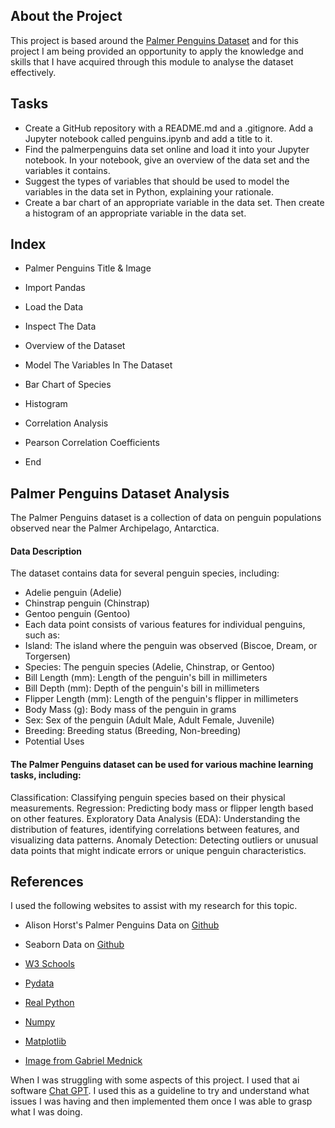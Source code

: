 ## About the Project
This project is based around the [Palmer Penguins Dataset](https://allisonhorst.github.io/palmerpenguins/) and for this project I am being provided an opportunity to apply the knowledge and skills that I have acquired through this module to analyse the dataset effectively.

## Tasks

- Create a GitHub repository with a README.md and a .gitignore. Add a Jupyter notebook called penguins.ipynb and add a title to it.
- Find the palmerpenguins data set online and load it into your Jupyter notebook. In your notebook, give an overview of the data set and the variables it contains.
- Suggest the types of variables that should be used to model the variables in the data set in Python, explaining your rationale.
- Create a bar chart of an appropriate variable in the data set. Then create a histogram of an appropriate variable in the data set.

## Index

 - Palmer Penguins Title & Image

 - Import Pandas

 - Load the Data

 - Inspect The Data

 - Overview of the Dataset

 - Model The Variables In The Dataset

 - Bar Chart of Species

 - Histogram

 - Correlation Analysis

 - Pearson Correlation Coefficients

 - End

 ## Palmer Penguins Dataset Analysis

The Palmer Penguins dataset is a collection of data on penguin populations observed near the Palmer Archipelago, Antarctica.

#### Data Description

The dataset contains data for several penguin species, including:
 - Adelie penguin (Adelie)
 - Chinstrap penguin (Chinstrap)
 - Gentoo penguin (Gentoo)
 - Each data point consists of various features for individual penguins, such as:
 - Island: The island where the penguin was observed (Biscoe, Dream, or Torgersen)
 - Species: The penguin species (Adelie, Chinstrap, or Gentoo)
 - Bill Length (mm): Length of the penguin's bill in millimeters
 - Bill Depth (mm): Depth of the penguin's bill in millimeters
 - Flipper Length (mm): Length of the penguin's flipper in millimeters
 - Body Mass (g): Body mass of the penguin in grams
 - Sex: Sex of the penguin (Adult Male, Adult Female, Juvenile)
 - Breeding: Breeding status (Breeding, Non-breeding)
 - Potential Uses

#### The Palmer Penguins dataset can be used for various machine learning tasks, including:

Classification: Classifying penguin species based on their physical measurements.
Regression: Predicting body mass or flipper length based on other features.
Exploratory Data Analysis (EDA): Understanding the distribution of features, identifying correlations between features, and visualizing data patterns.
Anomaly Detection: Detecting outliers or unusual data points that might indicate errors or unique penguin characteristics.
 
## References

I used the following websites to assist with my research for this topic.

- Alison Horst's Palmer Penguins Data on [Github](https://allisonhorst.github.io/palmerpenguins/)

- Seaborn Data on [Github](https://github.com/mwaskom/seaborn-data/blob/master/penguins.csv)

- [W3 Schools](https://www.w3schools.com/python/)

- [Pydata](https://pandas.pydata.org/)

- [Real Python](https://realpython.com/)

- [Numpy](https://numpy.org/)

- [Matplotlib](https://matplotlib.org/)

- [Image from Gabriel Mednick](https://www.gabemednick.com/post/penguin/)

When I was struggling with some aspects of this project. I used that ai software [Chat GPT](https://chat.openai.com/). I used this as a guideline to try and understand what issues I was having and then implemented them once I was able to grasp what I was doing.
